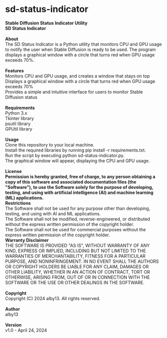# sd-status-indicator<br>
**Stable Diffusion Status Indicator Utility**<br>
**SD Status Indicator**<br>
<br>
**About**<br>
The SD Status Indicator is a Python utility that monitors CPU and GPU usage to notify the user when Stable Diffusion is ready to be used. The program displays a graphical window with a circle that turns red when GPU usage exceeds 70%.<br>
<br>
**Features**<br>
Monitors CPU and GPU usage, and creates a window that stays on top<br>
Displays a graphical window with a circle that turns red when GPU usage exceeds 70%<br>
Provides a simple and intuitive interface for users to monitor Stable Diffusion status<br>
<br>
**Requirements**<br>
Python 3.x<br>
Tkinter library<br>
psutil library<br>
GPUtil library<br>
<br>
**Usage**<br>
Clone this repository to your local machine.<br>
Install the required libraries by running pip install -r requirements.txt.<br>
Run the script by executing python sd-status-indicator.py.<br>
The graphical window will appear, displaying the CPU and GPU usage.<br>
<br>
**License**<br>
**Permission is hereby granted, free of charge, to any person obtaining a copy of this software and associated documentation files (the "Software"), to use the Software solely for the purpose of developing, testing, and using with artificial intelligence (AI) and machine learning (ML) applications.**<br>
**Restrictions**<br>
The Software shall not be used for any purpose other than developing, testing, and using with AI and ML applications.<br>
The Software shall not be modified, reverse-engineered, or distributed without the express written permission of the copyright holder.<br>
The Software shall not be used for commercial purposes without the express written permission of the copyright holder.<br>
**Warranty Disclaimer**<br>
THE SOFTWARE IS PROVIDED "AS IS", WITHOUT WARRANTY OF ANY KIND, EXPRESS OR IMPLIED, INCLUDING BUT NOT LIMITED TO THE WARRANTIES OF MERCHANTABILITY, FITNESS FOR A PARTICULAR PURPOSE, AND NONINFRINGEMENT. IN NO EVENT SHALL THE AUTHORS OR COPYRIGHT HOLDERS BE LIABLE FOR ANY CLAIM, DAMAGES OR OTHER LIABILITY, WHETHER IN AN ACTION OF CONTRACT, TORT OR OTHERWISE, ARISING FROM, OUT OF OR IN CONNECTION WITH THE SOFTWARE OR THE USE OR OTHER DEALINGS IN THE SOFTWARE.<br>
<br>
**Copyright**<br>
Copyright (C) 2024 alby13. All rights reserved.<br>
<br>
**Author**<br>
alby13<br>
<br>
**Version**<br>
v1.0 - April 24, 2024<br>
